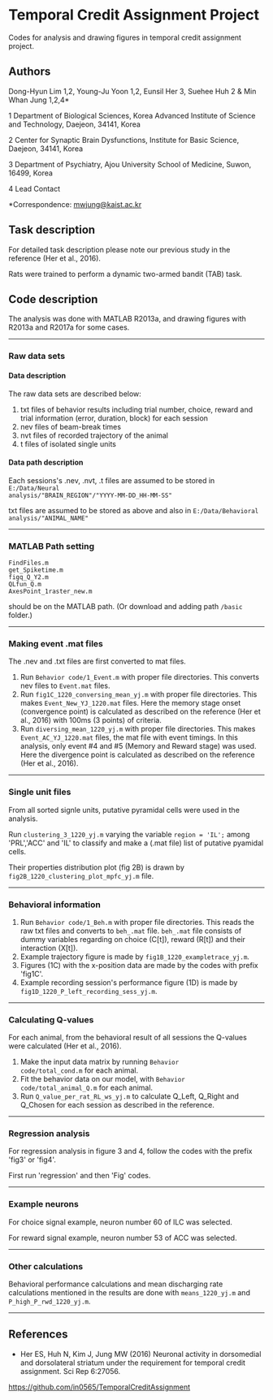 # Temporal Credit Assignment Project

Codes for analysis and drawing figures in temporal credit assignment project.

## Authors
Dong-Hyun Lim 1,2, Young-Ju Yoon 1,2, Eunsil Her 3, Suehee Huh 2 & Min Whan Jung 1,2,4*

1 Department of Biological Sciences, Korea Advanced Institute of Science and Technology, Daejeon, 34141, Korea

2 Center for Synaptic Brain Dysfunctions, Institute for Basic Science, Daejeon, 34141, Korea

3 Department of Psychiatry, Ajou University School of Medicine, Suwon, 16499, Korea

4 Lead Contact

*Correspondence: mwjung@kaist.ac.kr

## Task description
For detailed task description please note our previous study in the reference (Her et al., 2016).

Rats were trained to perform a dynamic two-armed bandit (TAB) task.

## Code description
The analysis was done with MATLAB R2013a, and drawing figures with R2013a and R2017a for some cases.
*****
### Raw data sets
#### Data description
The raw data sets are described below:
1. txt files of behavior results including trial number, choice, reward and trial information (error, duration, block) for each session
2. nev files of beam-break times
3. nvt files of recorded trajectory of the animal
4. t files of isolated single units
#### Data path description
Each sessions's .nev, .nvt, .t files are assumed to be stored in <code>E:/Data/Neural analysis/"BRAIN_REGION"/"YYYY-MM-DD_HH-MM-SS"</code>

txt files are assumed to be stored as above and also in <code>E:/Data/Behavioral analysis/"ANIMAL_NAME"</code>
*****
### MATLAB Path setting
    FindFiles.m
    get_Spiketime.m
    figq_Q_Y2.m
    QLfun_Q.m
    AxesPoint_1raster_new.m
    
should be on the MATLAB path. (Or download and adding path <code>/basic</code> folder.)

*****
### Making event .mat files
The .nev and .txt files are first converted to mat files.
1. Run <code>Behavior code/1_Event.m</code> with proper file directories. This converts nev files to <code>Event.mat</code> files.
2. Run <code>fig1C_1220_conversing_mean_yj.m</code> with proper file directories. This makes <code>Event_New_YJ_1220.mat</code> files.
Here the memory stage onset (convergence point) is calculated as described on the reference (Her et al., 2016) with 100ms (3 points) of criteria.
3. Run <code>diversing_mean_1220_yj.m</code> with proper file directories. This makes <code>Event_AC_YJ_1220.mat</code> files, the mat file with event timings. In this analysis, only event #4 and #5 (Memory and Reward stage) was used. Here the divergence point is calculated as described on the reference (Her et al., 2016).

*****
### Single unit files
From all sorted signle units, putative pyramidal cells were used in the analysis.

Run <code>clustering_3_1220_yj.m</code> varying the variable <code>region = 'IL';</code> among 'PRL','ACC' and 'IL' to classify and make a (.mat file) list of putative pyamidal cells.

Their properties distribution plot (fig 2B) is drawn by <code>fig2B_1220_clustering_plot_mpfc_yj.m</code> file.

*****
### Behavioral information
1. Run <code>Behavior code/1_Beh.m</code> with proper file directories. This reads the raw txt files and converts to <code>beh_.mat</code> file.
<code>beh_.mat</code> file consists of dummy variables regarding on choice (C[t]), reward (R[t]) and their interaction (X[t]).
2. Example trajectory figure is made by <code>fig1B_1220_exampletrace_yj.m</code>.
3. Figures (1C) with the x-position data are made by the codes with prefix 'fig1C'.
4. Example recording session's performance figure (1D) is made by <code>fig1D_1220_P_left_recording_sess_yj.m</code>.

*****
### Calculating Q-values
For each animal, from the behavioral result of all sessions the Q-values were calculated (Her et al., 2016).
1. Make the input data matrix by running <code>Behavior code/total_cond.m</code> for each animal.
2. Fit the behavior data on our model, with <code>Behavior code/total_animal_Q.m</code> for each animal.
3. Run <code>Q_value_per_rat_RL_ws_yj.m</code> to calculate Q_Left, Q_Right and Q_Chosen for each session as described in the reference.
*****
### Regression analysis
For regression analysis in figure 3 and 4, follow the codes with the prefix 'fig3' or 'fig4'.

First run 'regression' and then 'Fig' codes.

*****
### Example neurons
For choice signal example, neuron number 60 of ILC was selected.

For reward signal example, neuron number 53 of ACC was selected.

*****
### Other calculations
Behavioral performance calculations and mean discharging rate calculations mentioned in the results are done with <code>means_1220_yj.m</code> and <code>P_high_P_rwd_1220_yj.m</code>.

*****
## References
* Her ES, Huh N, Kim J, Jung MW (2016) Neuronal activity in dorsomedial and dorsolateral striatum under the requirement for temporal credit assignment. Sci Rep 6:27056.


https://github.com/in0565/TemporalCreditAssignment
